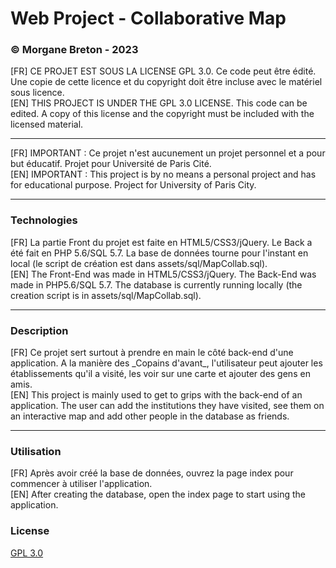# Web Project - Collaborative Map
### © Morgane Breton - 2023
[FR] CE PROJET EST SOUS LA LICENSE GPL 3.0. Ce code peut être édité. Une copie de cette licence et du copyright doit être incluse avec le matériel sous licence. <br>
[EN] THIS PROJECT IS UNDER THE GPL 3.0 LICENSE. This code can be edited. A copy of this license and the copyright must be included with the licensed material.

---
[FR] IMPORTANT : Ce projet n'est aucunement un projet personnel et a pour but éducatif. Projet pour Université de Paris Cité. <br>
[EN] IMPORTANT : This project is by no means a personal project and has for educational purpose. Project for University of Paris City.

---
<h3>Technologies</h3>
[FR] La partie Front du projet est faite en HTML5/CSS3/jQuery. Le Back a été fait en PHP 5.6/SQL 5.7. La base de données 
tourne pour l'instant en local (le script de création est dans assets/sql/MapCollab.sql).<br>
[EN] The Front-End was made in HTML5/CSS3/jQuery. The Back-End was made in PHP5.6/SQL 5.7. The database is currently running locally (the creation script is in assets/sql/MapCollab.sql).

---

<h3>Description</h3>
[FR] Ce projet sert surtout à prendre en main le côté back-end d'une application. A la manière des _Copains d'avant_, l'utilisateur
peut ajouter les établissements qu'il a visité, les voir sur une carte et ajouter des gens en amis. <br>
[EN] This project is mainly used to get to grips with the back-end of an application. The user can add the institutions they have visited, see them on an interactive map and add other people in the database as friends.

---

<h3>Utilisation</h3>
[FR] Après avoir créé la base de données, ouvrez la page index pour commencer à utiliser l'application. <br>
[EN] After creating the database, open the index page to start using the application.

### License

[GPL 3.0](https://choosealicense.com/licenses/gpl-3.0/)
